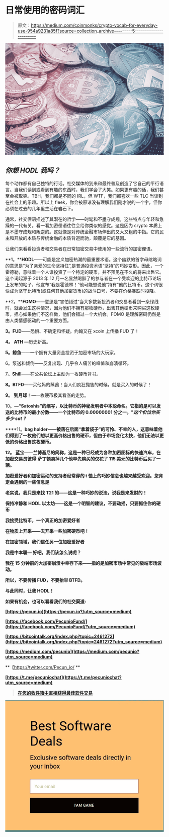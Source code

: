 # 日常使用的密码词汇

> 原文：<https://medium.com/coinmonks/crypto-vocab-for-everyday-use-954a9231a85f?source=collection_archive---------5----------------------->

![](img/2960475aa96895d043a08dfdb82de55e.png)

## ***你想 HODL 我吗？***

每个动作都有自己独特的行话。社交媒体的到来和最终普及创造了它自己的平行语言。当我们读到或看到有趣的东西时，我们学会了大笑。如果更有趣的话，我们甚至会被取笑。TBH，我们都是不同的 IRL，但 WTF，我们都喜欢一些 TLC 当谈到在社会上的乐趣。所以上 fleek，你会被原谅没有理解我们刚才说的一个字，但你必须在过去的几年里生活在岩石下。

通常，社交俚语描述了其潜在的哲学——时髦和不墨守成规，这些特点与年轻和急躁的一代有关。看一看加密俚语往往会给你类似的感觉。这是因为 crypto 本质上是不墨守成规和叛逆的。这就像是对传统金融市场伸出的又大又粗的中指。它的民主和开放的本质与传统金融的本质背道而驰，颠覆是它的基因。

让我们来看看投资者和交易者在日常加密交易中使用的一些流行的加密俚语。

**1。****HODL**——可能是定义加密热潮的最重要术语。这个幽默的首字母缩略词的意思是“为了亲爱的生命坚持住”,是普通投资术语“坚持”的巧妙变形。因此，一个霍德勒，意味着一个人谁投资了一个特定的硬币，并不预见在不久的将来出售它。这个词起源于 2013 年 12 月一名显然喝醉了的参与者在一个受欢迎的比特币论坛上发布的帖子，他宣布“我是霍德林！”他可能想说他“持有”他的比特币。这个词很快成为坚守比特币(或任何其他加密货币)的战斗口号，不要在价格暴跌时投降。

**2。****FOMO**——意思是“害怕错过”当大多数新投资者和交易者看到一条绿线时，就会发生这种情况，因为他们不拥有那枚硬币，出售其他硬币来购买这枚硬币，担心如果他们不这样做，他们会错过一个大机会。FOMO 是理解密码仍然是由人类情感驱动的一个重要方面。

**3。FUD**——恐惧、不确定和怀疑。约翰又在 xcoin 上传播 FUD 了！

**4。** **ATH** —历史新高。

**5。鲸鱼**——一个拥有大量资金投资于加密市场的大玩家。

6。泵送和倾倒——反复出现、几乎令人痛苦的峰值和崩溃循环。

7。**Shill**——在公共论坛上主动为一枚硬币背书。

**8。BTFD**——买他妈的蘸酱！当人们疯狂抛售的时候，就是买入的时候了！

**9。** **到月球**！—一枚硬币极其看涨的走势。

10。**—“Satoshis”的缩写，以比特币的神秘发明者中本聪命名。它指的是可以发送的比特币的最小分数——一个比特币的 0.00000001 分之一。"*这个价位你买多少 sat？***

****11。****bag holder**——被落在后面“拿着袋子”的可怜、不幸的人，这意味着他们得到了一枚他们想以更高价格出售的硬币，但由于市场变化太快，他们无法以更低的价格出售这枚硬币。**

****12。** **蓝宝**——兰博基尼的简称，这是一种已经成为各种加密图标的快速汽车，在加密交易员彼得·萨丁顿卖掉几个他早先购买的仅花了 115 美元的比特币后买了一辆。**

**加密爱好者和加密运动的支持者经常穿的 t 恤上的巧妙信息也越来越受欢迎。您肯定会遇到的一些信息是**

**老实说，我只是来找 T21 的——这是一种巧妙的说法，说我是来发财的！**

**保持冷静和 HODL 以太坊——这是一个明智的建议，不要动摇，只要抓住你的硬币**

**我接受比特币，一个真正的加密爱好者**

**在物质上开采——去开采一些加密硬币吧！**

**在加密领域，我们信任另一位加密爱好者**

**我是中本聪— 好吧，我们该怎么说呢？**

****我在 15 分钟前的大加密崩溃中幸存下来**——指的是加密市场中常见的极端市场波动。**

**所以，不要传播 FUD，不要抬举 BTFD。**

**与此同时，让我 HODL！**

**如果有机会，也可以看看我们的社交渠道:**

**[https://pecun.io](https://pecun.io?/utm_source=medium)**

**[https://facebook.com/PecunioFund/](https://facebook.com/PecunioFund/?utm_source=medium)**

**[https://bitcointalk.org/index.php?topic=2461272](https://bitcointalk.org/index.php?topic=2461272?utm_source=medium)**

**[https://medium.com/pecunio](https://medium.com/pecunio?utm_source=medium)**

**【https://twitter.com/Pecun_io/ **

**[https://t.me/pecuniochat](https://t.me/pecuniochat?utm_source=medium)**

> **[在您的收件箱中直接获得最佳软件交易](https://coincodecap.com/?utm_source=coinmonks)**

**[![](img/7c0b3dfdcbfea594cc0ae7d4f9bf6fcb.png)](https://coincodecap.com/?utm_source=coinmonks)**